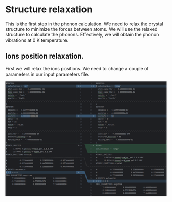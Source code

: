 # Structure relaxation

This is the first step in the phonon calculation. We need to relax the crystal structure to minimize the forces between atoms.
We will use the relaxed structure to calculate the phonons. Effectively, we will obtain the phonon vibrations at 0 K temperature.

## Ions position relaxation. 
First we will relax the ions positions. We need to change a couple of parameters in our input parameters file.

![relaxation_parameters.png](figures/relaxation_parameters.png)